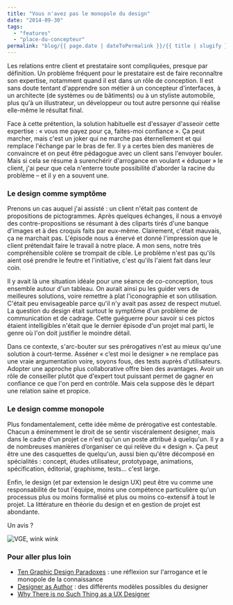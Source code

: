 ```yaml
---
title: "Vous n'avez pas le monopole du design"
date: "2014-09-30"
tags:
  - "features"
  - "place-du-concepteur"
permalink: "blog/{{ page.date | dateToPermalink }}/{{ title | slugify }}/"
---
```


Les relations entre client et prestataire sont compliquées, presque par définition. Un problème fréquent pour le prestataire est de faire reconnaître son expertise, notamment quand il est dans un rôle de conception. Il est sans doute tentant d'apprendre son métier à un concepteur d'interfaces, à un architecte (de systèmes ou de bâtiments) ou à un styliste automobile, plus qu'à un illustrateur, un développeur ou tout autre personne qui réalise elle-même le résultat final.

Face à cette prétention, la solution habituelle est d'essayer d'asseoir cette expertise : « vous me payez pour ça, faites-moi confiance ». Ça peut marcher, mais c'est un joker qui ne marche pas éternellement et qui remplace l'échange par le bras de fer. Il y a certes bien des manières de convaincre et on peut être pédagogue avec un client sans l'envoyer bouler. Mais si cela se résume à surenchérir d'arrogance en voulant « éduquer » le client, j'ai peur que cela n'enterre toute possibilité d'aborder la racine du problème – et il y en a souvent une.

### Le design comme symptôme

Prenons un cas auquel j'ai assisté : un client n'était pas content de propositions de pictogrammes. Après quelques échanges, il nous a envoyé des contre-propositions se résumant à des cliparts tirés d'une banque d'images et à des croquis faits par eux-même. Clairement, c'était mauvais, ça ne marchait pas. L'épisode nous a énervé et donné l'impression que le client prétendait faire le travail à notre place. A mon sens, notre très compréhensible colère se trompait de cible. Le problème n'est pas qu'ils aient osé prendre le feutre et l'initiative, c'est qu'ils l'aient fait dans leur coin.

Il y avait là une situation idéale pour une séance de co-conception, tous ensemble autour d'un tableau. On aurait ainsi pu les guider vers de meilleures solutions, voire remettre à plat l'iconographie et son utilisation. C'était peu envisageable parce qu'il n'y avait pas assez de respect mutuel. La question du design était surtout le symptôme d'un problème de communication et de cadrage. Cette guéguerre pour savoir si ces pictos étaient intelligibles n'était que le dernier épisode d'un projet mal parti, le genre où l'on doit justifier le moindre détail.

Dans ce contexte, s'arc-bouter sur ses prérogatives n'est au mieux qu'une solution à court-terme. Asséner « c’est moi le designer » ne remplace pas une vraie argumentation voire, soyons fous, des tests auprès d'utilisateurs. Adopter une approche plus collaborative offre bien des avantages. Avoir un rôle de conseiller plutôt que d'expert tout puissant permet de gagner en confiance ce que l'on perd en contrôle. Mais cela suppose dès le départ une relation saine et propice.

### Le design comme monopole

Plus fondamentalement, cette idée même de prérogative est contestable. Chacun a éminemment le droit de se sentir viscéralement designer, mais dans le cadre d'un projet ce n'est qu'un un poste attribué à quelqu'un. Il y a de nombreuses manières d’organiser ce qui relève du « design ». Ça peut être une des casquettes de quelqu'un, aussi bien qu'être décomposé en spécialités : concept, études utilisateur, prototypage, animations, spécification, éditorial, graphisme, tests… c'est large.

Enfin, le design (et par extension le design UX) peut être vu comme une responsabilité de tout l'équipe, moins une compétence particulière qu'un processus plus ou moins formalisé et plus ou moins co-extensif à tout le projet. La littérature en théorie du design et en gestion de projet est abondante.

Un avis ?

![VGE, wink wink](/assets/images/VGE.png "[Source](http://www.ina.fr/video/I00017840)")

### Pour aller plus loin

- [Ten Graphic Design Paradoxes](http://bloganubis.com/2009/08/03/ten-graphic-design-paradoxes/) : une réflexion sur l'arrogance et le monopole de la connaissance
- [Designer as Author](http://2x4.org/ideas/22/designer-as-author/) : des différents modèles possibles du designer
- [Why There is no Such Thing as a UX Designer](http://v3.sachagreif.com/why-there-is-no-such-thing-as-a-user-experience-designer/)
